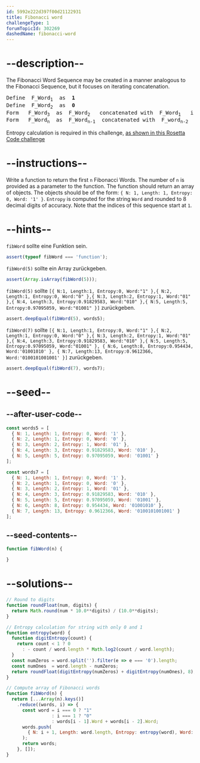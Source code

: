 ```yaml
---
id: 5992e222d397f00d21122931
title: Fibonacci word
challengeType: 1
forumTopicId: 302269
dashedName: fibonacci-word
---
```


# --description--

The Fibonacci Word Sequence may be created in a manner analogous to the Fibonacci Sequence, but it focuses on iterating concatenation.

<pre>Define  F_Word<sub>1</sub>  as  <strong>1</strong>
Define  F_Word<sub>2</sub>  as  <strong>0</strong>
Form   F_Word<sub>3</sub>  as  F_Word<sub>2</sub>   concatenated with  F_Word<sub>1</sub>   i.e.:  <strong>01</strong>
Form   F_Word<sub>n</sub>  as  F_Word<sub>n-1</sub>  concatenated with  F_word<sub>n-2</sub>
</pre>

Entropy calculation is required in this challenge, <a href="https://www.freecodecamp.org/learn/coding-interview-prep/rosetta-code/entropy" target="_blank" rel="noopener noreferrer nofollow">as shown in this Rosetta Code challenge</a>

# --instructions--

Write a function to return the first `n` Fibonacci Words. The number of `n` is provided as a parameter to the function. The function should return an array of objects. The objects should be of the form: `{ N: 1, Length: 1, Entropy: 0, Word: '1' }`. `Entropy` is computed for the string `Word` and rounded to 8 decimal digits of accuracy. Note that the indices of this sequence start at `1`.

# --hints--

`fibWord` sollte eine Funktion sein.

```js
assert(typeof fibWord === 'function');
```

`fibWord(5)` sollte ein Array zurückgeben.

```js
assert(Array.isArray(fibWord(5)));
```

`fibWord(5)` sollte `[{ N:1, Length:1, Entropy:0, Word:"1" },{ N:2, Length:1, Entropy:0, Word:"0" },{ N:3, Length:2, Entropy:1, Word:"01" },{ N:4, Length:3, Entropy:0.91829583, Word:"010" },{ N:5, Length:5, Entropy:0.97095059, Word:"01001" }]` zurückgeben.

```js
assert.deepEqual(fibWord(5), words5);
```

`fibWord(7)` sollte `[{ N:1, Length:1, Entropy:0, Word:"1" },{ N:2, Length:1, Entropy:0, Word:"0" },{ N:3, Length:2, Entropy:1, Word:"01" },{ N:4, Length:3, Entropy:0.91829583, Word:"010" },{ N:5, Length:5, Entropy:0.97095059, Word:"01001" }, { N:6, Length:8, Entropy:0.954434, Word:'01001010' }, { N:7, Length:13, Entropy:0.9612366, Word:'0100101001001' }]` zurückgeben.

```js
assert.deepEqual(fibWord(7), words7);
```

# --seed--

## --after-user-code--

```js
const words5 = [
  { N: 1, Length: 1, Entropy: 0, Word: '1' },
  { N: 2, Length: 1, Entropy: 0, Word: '0' },
  { N: 3, Length: 2, Entropy: 1, Word: '01' },
  { N: 4, Length: 3, Entropy: 0.91829583, Word: '010' },
  { N: 5, Length: 5, Entropy: 0.97095059, Word: '01001' }
];

const words7 = [
  { N: 1, Length: 1, Entropy: 0, Word: '1' },
  { N: 2, Length: 1, Entropy: 0, Word: '0' },
  { N: 3, Length: 2, Entropy: 1, Word: '01' },
  { N: 4, Length: 3, Entropy: 0.91829583, Word: '010' },
  { N: 5, Length: 5, Entropy: 0.97095059, Word: '01001' },
  { N: 6, Length: 8, Entropy: 0.954434, Word: '01001010' },
  { N: 7, Length: 13, Entropy: 0.9612366, Word: '0100101001001' }
];
```

## --seed-contents--

```js
function fibWord(n) {

}
```

# --solutions--

```js
// Round to digits
function roundFloat(num, digits) {
  return Math.round(num * 10.0**digits) / (10.0**digits);
}

// Entropy calculation for string with only 0 and 1
function entropy(word) {
  function digitEntropy(count) {
    return count < 1 ? 0
      : - count / word.length * Math.log2(count / word.length);
  }
  const numZeros = word.split('').filter(e => e === '0').length;
  const numOnes  = word.length - numZeros;
  return roundFloat(digitEntropy(numZeros) + digitEntropy(numOnes), 8);
}

// Compute array of Fibonacci words
function fibWord(n) {
  return [...Array(n).keys()]
    .reduce((words, i) => {
      const word = i === 0 ? "1"
                 : i === 1 ? "0"
                 : words[i - 1].Word + words[i - 2].Word;
      words.push(
        { N: i + 1, Length: word.length, Entropy: entropy(word), Word: word }
      );
      return words;
    }, []);
}
```
